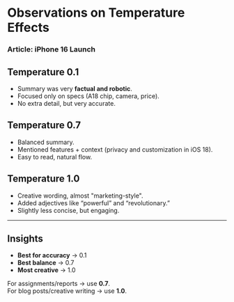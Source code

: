 # Observations on Temperature Effects

### Article: iPhone 16 Launch

## Temperature 0.1
- Summary was very **factual and robotic**.
- Focused only on specs (A18 chip, camera, price).
- No extra detail, but very accurate.

## Temperature 0.7
- Balanced summary.
- Mentioned features + context (privacy and customization in iOS 18).
- Easy to read, natural flow.

## Temperature 1.0
- Creative wording, almost "marketing-style".
- Added adjectives like “powerful” and “revolutionary.”
- Slightly less concise, but engaging.

---

## Insights
- **Best for accuracy** → 0.1  
- **Best balance** → 0.7  
- **Most creative** → 1.0  

For assignments/reports → use **0.7**.  
For blog posts/creative writing → use **1.0**.  

